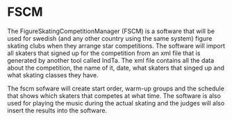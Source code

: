 # FSCM
The FigureSkatingCompetitionManager (FSCM) is a software that will be used for swedish (and any other country using the same system) figure skating clubs when they arrange star competitions. The software will import all skaters that signed up for the competition from an xml file that is generated by another tool called IndTa. The xml file contains all the data about the competition, the name of it, date, what skaters that singed up and what skating classes they have.

The fscm sofware will create start order, warm-up groups and the schedule that shows which skaters that competes at what time. The software is also used for playing the music during the actual skating and the judges will also insert the results into the software.
